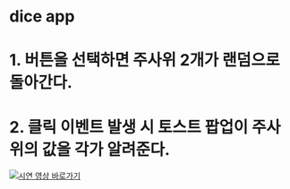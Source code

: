 # dice app
# 1. 버튼을 선택하면 주사위 2개가 랜덤으로 돌아간다.
# 2. 클릭 이벤트 발생 시 토스트 팝업이 주사위의 값을 각가 알려준다.


[![시연 영상 바로가기]( https://img.youtube.com/vi/QYNwbZHmh8g/0.jpg )](https://www.youtube.com/shorts/bVhhrhEcuP0)



